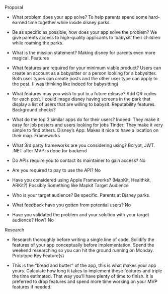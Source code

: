 Proposal

- What problem does your app solve?
To help parents spend some hard-earned time together while inside disney parks.
- Be as specific as possible; how does your app solve the problem?
We give parents access to high-quality applicants to ‘babysit’ their children while
roaming the parks.
- What is the mission statement?
Making disney for parents even more magical.
Features

- What features are required for your minimum viable product?
Users can create an account as a babysitter or a person looking for a babysitter.
Both user types can create posts and the other user type can apply to the post. (I was thinking like indeed for babysitting) 
- What features may you wish to put in a future release?
Add QR codes for each post. I could image disney having screens in the park that display a list of users that are willing to babysit. 
Reputability features.
Background checks?
- What do the top 3 similar apps do for their users?
Indeed: They make it easy for job posters and users looking for jobs
Tinder: They make it very simple to find others.
Disney’s App: Makes it nice to have a location on their map.
Frameworks

- What 3rd party frameworks are you considering using?
Bcrypt, JWT. .NET after MVP is done for backend
- Do APIs require you to contact its maintainer to gain access?
No
- Are you required to pay to use the API?
No
- Have you considered using Apple Frameworks? (MapKit, Healthkit, ARKit?)
Possibly Something like Mapkit
Target Audience

- Who is your target audience? Be specific.
Parents at Disney parks.
- What feedback have you gotten from potential users?
No
- Have you validated the problem and your solution with your target audience? How?
No

Research

- Research thoroughly before writing a single line of code. Solidify the features of your app conceptually before implementation. Spend the weekend researching so you can hit the ground running on Monday.
Prototype Key Feature(s)

- This is the “bread and butter” of the app, this is what makes your app yours. Calculate how long it takes to implement these features and triple the time estimated. That way you’ll have plenty of time to finish. It is preferred to drop features and spend more time working on your MVP features if needed.


